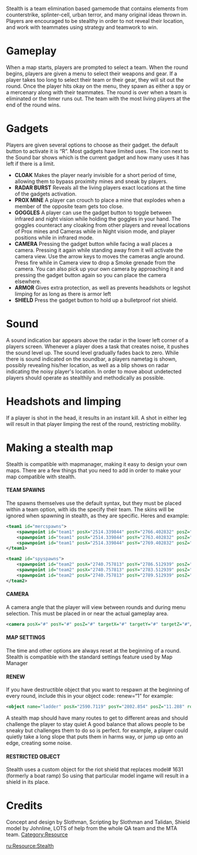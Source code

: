 Stealth is a team elimination based gamemode that contains elements from counterstrike, splinter-cell, urban terror, and many original ideas thrown in. Players are encouraged to be stealthy in order to not reveal their location, and work with teammates using strategy and teamwork to win.

Gameplay
========

When a map starts, players are prompted to select a team. When the round begins, players are given a menu to select their weapons and gear. If a player takes too long to select their team or their gear, they will sit out the round. Once the player hits okay on the menu, they spawn as either a spy or a mercenary along with their teammates. The round is over when a team is eliminated or the timer runs out. The team with the most living players at the end of the round wins.

Gadgets
=======

Players are given several options to choose as their gadget. the default button to activate it is “R”. Most gadgets have limited uses. The icon next to the Sound bar shows which is the current gadget and how many uses it has left if there is a limit.

-   **CLOAK** Makes the player nearly invisible for a short period of time, allowing them to bypass proximity mines and sneak by players.
-   **RADAR BURST** Reveals all the living players exact locations at the time of the gadgets activation.
-   **PROX MINE** A player can crouch to place a mine that explodes when a member of the opposite team gets too close.
-   **GOGGLES** A player can use the gadget button to toggle between infrared and night vision while holding the goggles in your hand. The goggles counteract any cloaking from other players and reveal locations of Prox mines and Cameras while in Night vision mode, and player positions while in infrared mode.
-   **CAMERA** Pressing the gadget button while facing a wall places a camera. Pressing it again while standing away from it will activate the camera view. Use the arrow keys to moves the cameras angle around. Press fire while in Camera view to drop a Smoke grenade from the camera. You can also pick up your own camera by approaching it and pressing the gadget button again so you can place the camera elsewhere.
-   **ARMOR** Gives extra protection, as well as prevents headshots or legshot limping for as long as there is armor left
-   **SHIELD** Press the gadget button to hold up a bulletproof riot shield.

Sound
=====

A sound indication bar appears above the radar in the lower left corner of a players screen. Whenever a player does a task that creates noise, it pushes the sound level up. The sound level gradually fades back to zero. While there is sound indicated on the soundbar, a players nametag is shown, possibly revealing his/her location, as well as a blip shows on radar indicating the noisy player's location. In order to move about undetected players should operate as stealthily and methodically as possible.

Headshots and limping
=====================

If a player is shot in the head, it results in an instant kill. A shot in either leg will result in that player limping the rest of the round, restricting mobility.

Making a stealth map
====================

Stealth is compatible with mapmanager, making it easy to design your own maps. There are a few things that you need to add in order to make your map compatible with stealth.

#### TEAM SPAWNS

The spawns themselves use the default syntax, but they must be placed within a team option, with ids the specify their team. The skins will be ignored when spawning in stealth, as they are specific. Heres and example:

``` xml
<team1 id="mercspawns">
    <spawnpoint id="team1" posX="2514.339844" posY="2766.402832" posZ="11.480690" rot="90" skin="285"/>
    <spawnpoint id="team1" posX="2514.339844" posY="2763.402832" posZ="11.480690" rot="90" skin="285"/>
    <spawnpoint id="team1" posX="2514.339844" posY="2769.402832" posZ="11.480690" rot="90" skin="285"/>
</team1>

<team2 id="spyspawns">
    <spawnpoint id="team2" posX="2740.757813" posY="2786.512939" posZ="11.480690" rot="90" skin="163"/>
    <spawnpoint id="team2" posX="2740.757813" posY="2783.512939" posZ="11.480690" rot="90" skin="163"/>
    <spawnpoint id="team2" posX="2740.757813" posY="2789.512939" posZ="11.480690" rot="90" skin="163"/>
</team2>
```

#### CAMERA

A camera angle that the player will view between rounds and during menu selection. This must be placed in or near the actual gameplay area.

``` xml
<camera posX="#" posY="#" posZ="#" targetX="#" targetY="#" targetZ="#"/>
```

#### MAP SETTINGS

The time and other options are always reset at the beginning of a round. Stealth is compatible with the standard settings feature used by Map Manager

#### RENEW

If you have destructible object that you want to respawn at the beginning of every round, include this in your object code: renew=“1” for example:

``` xml
<object name="ladder" posX="2590.7119" posY="2802.854" posZ="11.288" rotX="-1.575000" rotY="0.000000" rotZ="-0.135000" model="1428" renew="1" />
```

A stealth map should have many routes to get to different areas and should challenge the player to stay quiet A good balance that allows people to be sneaky but challenges them to do so is perfect. for example, a player could quietly take a long slope that puts them in harms way, or jump up onto an edge, creating some noise.

#### RESTRICTED OBJECT

Stealth uses a custom object for the riot shield that replaces model\# 1631 (formerly a boat ramp) So using that particular model ingame will result in a shield in its place.

Credits
=======

Concept and design by Slothman, Scripting by Slothman and Talidan, Shield model by Johnline, LOTS of help from the whole QA team and the MTA team. [Category:Resource](/Category:Resource.md "wikilink")

[ru:<Resource:Stealth>](/ru:Resource:Stealth.md "wikilink")
